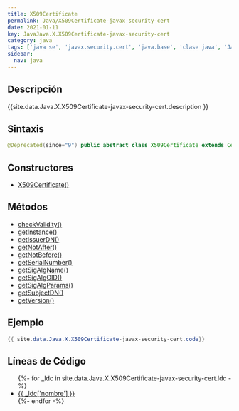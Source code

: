 ```yaml
---
title: X509Certificate
permalink: Java/X509Certificate-javax-security-cert
date: 2021-01-11
key: JavaJava.X.X509Certificate-javax-security-cert
category: java
tags: ['java se', 'javax.security.cert', 'java.base', 'clase java', 'Java 1.4']
sidebar: 
  nav: java
---
```


## Descripción
{{site.data.Java.X.X509Certificate-javax-security-cert.description }}

## Sintaxis
~~~java
@Deprecated(since="9") public abstract class X509Certificate extends Certificate
~~~

## Constructores
* [X509Certificate()](/Java/X509Certificate-javax-security-cert/X509Certificate/)

## Métodos
* [checkValidity()](/Java/X509Certificate-javax-security-cert/checkValidity)
* [getInstance()](/Java/X509Certificate-javax-security-cert/getInstance)
* [getIssuerDN()](/Java/X509Certificate-javax-security-cert/getIssuerDN)
* [getNotAfter()](/Java/X509Certificate-javax-security-cert/getNotAfter)
* [getNotBefore()](/Java/X509Certificate-javax-security-cert/getNotBefore)
* [getSerialNumber()](/Java/X509Certificate-javax-security-cert/getSerialNumber)
* [getSigAlgName()](/Java/X509Certificate-javax-security-cert/getSigAlgName)
* [getSigAlgOID()](/Java/X509Certificate-javax-security-cert/getSigAlgOID)
* [getSigAlgParams()](/Java/X509Certificate-javax-security-cert/getSigAlgParams)
* [getSubjectDN()](/Java/X509Certificate-javax-security-cert/getSubjectDN)
* [getVersion()](/Java/X509Certificate-javax-security-cert/getVersion)

## Ejemplo
~~~java
{{ site.data.Java.X.X509Certificate-javax-security-cert.code}}
~~~

## Líneas de Código
<ul>
{%- for _ldc in site.data.Java.X.X509Certificate-javax-security-cert.ldc -%}
   <li>
       <a href="{{_ldc['url'] }}">{{ _ldc['nombre'] }}</a>
   </li>
{%- endfor -%}
</ul>
